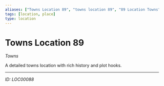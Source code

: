 ```yaml
---
aliases: ["Towns Location 89", "towns location 89", "89 Location Towns"]
tags: [location, place]
type: location
---
```


# Towns Location 89

*Towns*

A detailed towns location with rich history and plot hooks.

---
*ID: LOC00088*